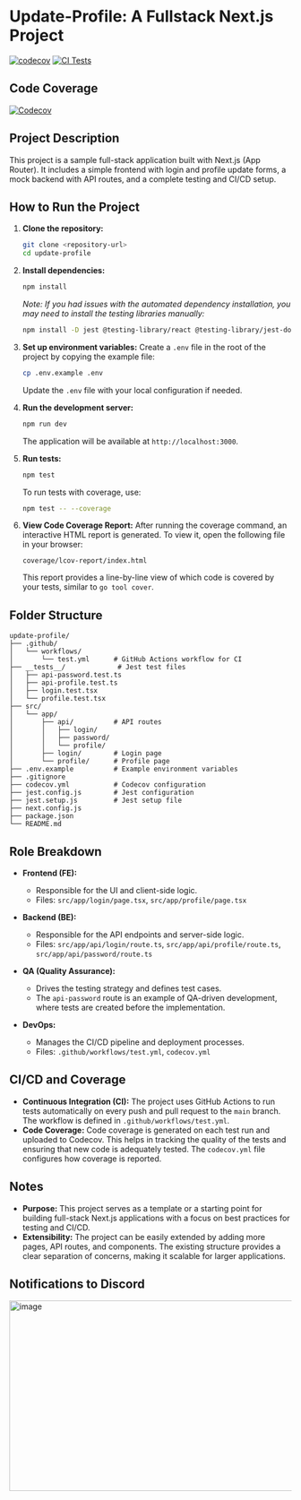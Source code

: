 # Update-Profile: A Fullstack Next.js Project

[![codecov](https://codecov.io/gh/AhWirayudha/unit-test-simple/graph/badge.svg?token=YOUR_TOKEN_HERE)](https://codecov.io/gh/AhWirayudha/unit-test-simple)
[![CI Tests](https://github.com/AhWirayudha/unit-test-simple/actions/workflows/test.yml/badge.svg)](https://github.com/AhWirayudha/unit-test-simple/actions/workflows/test.yml)

## Code Coverage

[![Codecov](https://codecov.io/gh/AhWirayudha/unit-test-simple/graphs/icicle.svg?token=YOUR_TOKEN_HERE)](https://codecov.io/gh/AhWirayudha/unit-test-simple)

## Project Description

This project is a sample full-stack application built with Next.js (App Router). It includes a simple frontend with login and profile update forms, a mock backend with API routes, and a complete testing and CI/CD setup.

## How to Run the Project

1.  **Clone the repository:**

    ```bash
    git clone <repository-url>
    cd update-profile
    ```

2.  **Install dependencies:**

    ```bash
    npm install
    ```

    _Note: If you had issues with the automated dependency installation, you may need to install the testing libraries manually:_

    ```bash
    npm install -D jest @testing-library/react @testing-library/jest-dom jest-environment-jsdom @types/jest
    ```

3.  **Set up environment variables:**
    Create a `.env` file in the root of the project by copying the example file:

    ```bash
    cp .env.example .env
    ```

    Update the `.env` file with your local configuration if needed.

4.  **Run the development server:**

    ```bash
    npm run dev
    ```

    The application will be available at `http://localhost:3000`.

5.  **Run tests:**

    ```bash
    npm test
    ```

    To run tests with coverage, use:

    ```bash
    npm test -- --coverage
    ```

6.  **View Code Coverage Report:**
    After running the coverage command, an interactive HTML report is generated. To view it, open the following file in your browser:
    ```
    coverage/lcov-report/index.html
    ```
    This report provides a line-by-line view of which code is covered by your tests, similar to `go tool cover`.

## Folder Structure

```
update-profile/
├── .github/
│   └── workflows/
│       └── test.yml      # GitHub Actions workflow for CI
├── __tests__/             # Jest test files
│   ├── api-password.test.ts
│   ├── api-profile.test.ts
│   ├── login.test.tsx
│   └── profile.test.tsx
├── src/
│   └── app/
│       ├── api/          # API routes
│       │   ├── login/
│       │   ├── password/
│       │   └── profile/
│       ├── login/        # Login page
│       └── profile/      # Profile page
├── .env.example          # Example environment variables
├── .gitignore
├── codecov.yml           # Codecov configuration
├── jest.config.js        # Jest configuration
├── jest.setup.js         # Jest setup file
├── next.config.js
├── package.json
└── README.md
```

## Role Breakdown

- **Frontend (FE):**

  - Responsible for the UI and client-side logic.
  - Files: `src/app/login/page.tsx`, `src/app/profile/page.tsx`

- **Backend (BE):**

  - Responsible for the API endpoints and server-side logic.
  - Files: `src/app/api/login/route.ts`, `src/app/api/profile/route.ts`, `src/app/api/password/route.ts`

- **QA (Quality Assurance):**

  - Drives the testing strategy and defines test cases.
  - The `api-password` route is an example of QA-driven development, where tests are created before the implementation.

- **DevOps:**
  - Manages the CI/CD pipeline and deployment processes.
  - Files: `.github/workflows/test.yml`, `codecov.yml`

## CI/CD and Coverage

- **Continuous Integration (CI):** The project uses GitHub Actions to run tests automatically on every push and pull request to the `main` branch. The workflow is defined in `.github/workflows/test.yml`.
- **Code Coverage:** Code coverage is generated on each test run and uploaded to Codecov. This helps in tracking the quality of the tests and ensuring that new code is adequately tested. The `codecov.yml` file configures how coverage is reported.

## Notes

- **Purpose:** This project serves as a template or a starting point for building full-stack Next.js applications with a focus on best practices for testing and CI/CD.
- **Extensibility:** The project can be easily extended by adding more pages, API routes, and components. The existing structure provides a clear separation of concerns, making it scalable for larger applications.

## Notifications to Discord

<img width="566" height="340" alt="image" src="https://github.com/user-attachments/assets/8176ce6a-8f77-4f59-8eba-a3a3f921238d" />
